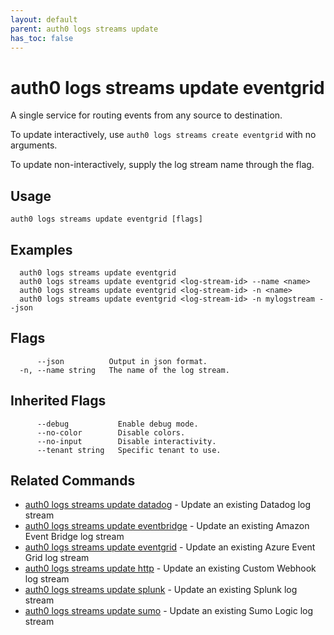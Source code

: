 ```yaml
---
layout: default
parent: auth0 logs streams update
has_toc: false
---
```

# auth0 logs streams update eventgrid

A single service for routing events from any source to destination.

To update interactively, use `auth0 logs streams create eventgrid` with no arguments.

To update non-interactively, supply the log stream name through the flag.

## Usage
```
auth0 logs streams update eventgrid [flags]
```

## Examples

```
  auth0 logs streams update eventgrid
  auth0 logs streams update eventgrid <log-stream-id> --name <name>
  auth0 logs streams update eventgrid <log-stream-id> -n <name>
  auth0 logs streams update eventgrid <log-stream-id> -n mylogstream --json
```


## Flags

```
      --json          Output in json format.
  -n, --name string   The name of the log stream.
```


## Inherited Flags

```
      --debug           Enable debug mode.
      --no-color        Disable colors.
      --no-input        Disable interactivity.
      --tenant string   Specific tenant to use.
```


## Related Commands

- [auth0 logs streams update datadog](auth0_logs_streams_update_datadog.md) - Update an existing Datadog log stream
- [auth0 logs streams update eventbridge](auth0_logs_streams_update_eventbridge.md) - Update an existing Amazon Event Bridge log stream
- [auth0 logs streams update eventgrid](auth0_logs_streams_update_eventgrid.md) - Update an existing Azure Event Grid log stream
- [auth0 logs streams update http](auth0_logs_streams_update_http.md) - Update an existing Custom Webhook log stream
- [auth0 logs streams update splunk](auth0_logs_streams_update_splunk.md) - Update an existing Splunk log stream
- [auth0 logs streams update sumo](auth0_logs_streams_update_sumo.md) - Update an existing Sumo Logic log stream


